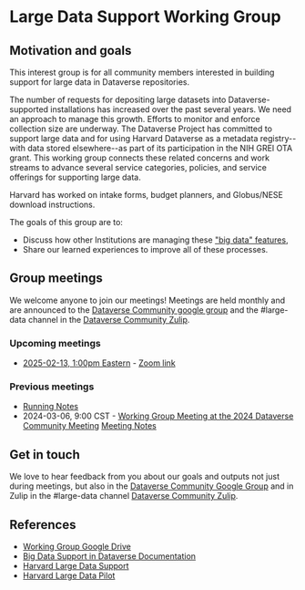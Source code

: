 # Large Data Support Working Group

## Motivation and goals

This interest group is for all community members interested in building support for large data in Dataverse repositories.

The number of requests for depositing large datasets into Dataverse-supported installations has increased over the past several years. We need an approach to manage this growth. Efforts to monitor and enforce collection size are underway. The Dataverse Project has committed to support large data and for using Harvard Dataverse as a metadata registry--with data stored elsewhere--as part of its participation in the NIH GREI OTA grant. This working group connects these related concerns and work streams to advance several service categories, policies, and service offerings for supporting large data.

Harvard has worked on intake forms, budget planners, and Globus/NESE download instructions. 

The goals of this group are to:
- Discuss how other Institutions are managing these ["big data" features](https://guides.dataverse.org/en/latest/developers/big-data-support.html),
- Share our learned experiences to improve all of these processes.


##  Group meetings

We welcome anyone to join our meetings! Meetings are held monthly and are announced to the [Dataverse Community google group](https://groups.google.com/u/1/g/dataverse-community) and the #large-data channel in the [Dataverse Community Zulip](https://dataverse.zulipchat.com/#narrow/channel/432390-large-data/). 

### Upcoming meetings

- [2025-02-13, 1:00pm Eastern](https://time.is/compare/1300_13_Feb_2025_in_Boston) - [Zoom link](https://harvard.zoom.us/j/8097317367)
  
### Previous meetings

- [Running Notes](https://docs.google.com/document/d/1Nz3CLXuycktXFcQXqEGJa1hkhn52M0B1W3HtFMB4kg4/edit?tab=t.0#heading=h.tl1ag1iydmoj)
- 2024-03-06, 9:00 CST - [Working Group Meeting at the 2024 Dataverse Community Meeting](https://dcm2024.sched.com/event/1YtdW/large-data-support-hybrid-meeting-parallel-event?iframe=yes&w=100%&sidebar=yes&bg=no)   [Meeting Notes](https://docs.google.com/document/d/1hzmOXNUX3g2nrvZQKt4hpN0rSU_4ZpGuRN9r0chvMYo/edit#heading=h.3fi4272um3sy)

## Get in touch

We love to hear feedback from you about our goals and outputs not just during meetings, but also in the [Dataverse Community Google Group](https://groups.google.com/u/1/g/dataverse-community) and in Zulip in the #large-data channel [Dataverse Community Zulip](https://dataverse.zulipchat.com/#narrow/channel/432390-large-data/).

## References

- [Working Group Google Drive](https://drive.google.com/drive/folders/1y5yegJlYBVoowLDtukyE7PshHF_zYn7Q)
- [Big Data Support in Dataverse Documentation](https://guides.dataverse.org/en/latest/developers/big-data-support.html)
- [Harvard Large Data Support](https://support.dataverse.harvard.edu/large-data-support)
- [Harvard Large Data Pilot](https://github.com/user-attachments/assets/0057a0d3-6e9c-4c2e-88ed-912cae3e7ab2)

